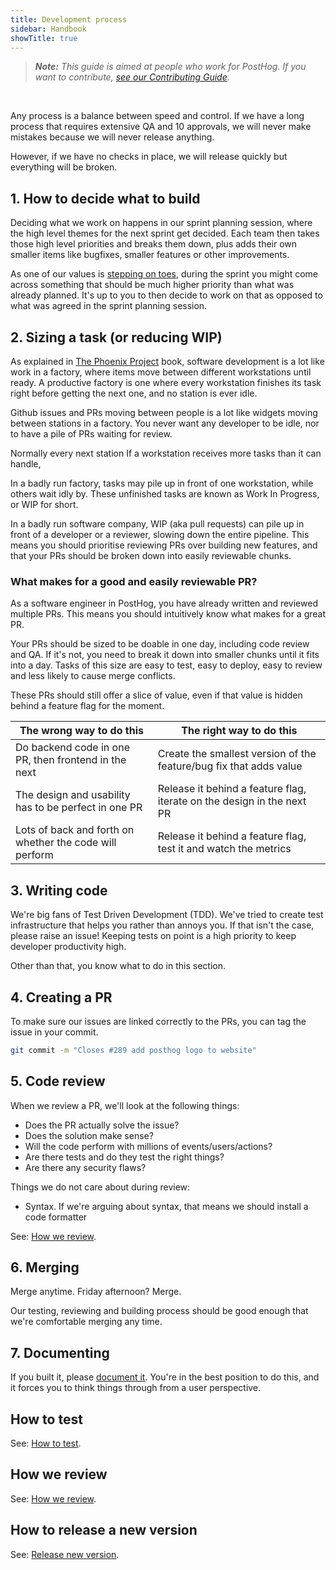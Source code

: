 ```yaml
---
title: Development process
sidebar: Handbook
showTitle: true
---
```


> _**Note:** This guide is aimed at people who work for PostHog. If you want to contribute, [see our Contributing Guide](/docs/contributing)._

<br />

Any process is a balance between speed and control. If we have a long process that requires extensive QA and 10 approvals, we will never make mistakes because we will never release anything.

However, if we have no checks in place, we will release quickly but everything will be broken.


## 1. How to decide what to build

Deciding what we work on happens in our sprint planning session, where the high level themes for the next sprint get decided. Each team then takes those high level priorities and breaks them down, plus adds their own smaller items like bugfixes, smaller features or other improvements.

As one of our values is [stepping on toes](/handbook/company/values#step-on-toes), during the sprint you might come across something that should be much higher priority than what was already planned. It's up to you to then decide to work on that as opposed to what was agreed in the sprint planning session.

## 2. Sizing a task (or reducing WIP)

As explained in [The Phoenix Project](https://www.amazon.com/Phoenix-Project-DevOps-Helping-Business/dp/0988262592) book, software development is a lot like work in a factory, where items move between different workstations until ready. A productive factory is one where every workstation finishes its task right before getting the next one, and no station is ever idle.

Github issues and PRs moving between people is a lot like widgets moving between stations in a factory. You never want any developer to be idle, nor to have a pile of PRs waiting for review. 




Normally every next station  If a workstation receives more tasks than it can handle,    


In a badly run factory, tasks may pile up in front of one workstation, while others wait idly by. These unfinished tasks are known as Work In Progress, or WIP for short.

In a badly run software company, WIP (aka pull requests) can pile up in front of a developer or a reviewer, slowing down the entire pipeline. This means you should prioritise reviewing PRs over building new features, and that your PRs should be broken down into easily reviewable chunks.

### What makes for a good and easily reviewable PR?

As a software engineer in PostHog, you have already written and reviewed multiple PRs. This means you should intuitively know what makes for a great PR. 


Your PRs should be sized to be doable in one day, including code review and QA. If it's not, you need to break it down into smaller chunks until it fits into a day. Tasks of this size are easy to test, easy to deploy, easy to review and less likely to cause merge conflicts. 

These PRs should still offer a slice of value, even if that value is hidden behind a feature flag for the moment.

| The wrong way to do this | The right way to do this |
| --- | --- |
| Do backend code in one PR, then frontend in the next | Create the smallest version of the feature/bug fix that adds value |
| The design and usability has to be perfect in one PR | Release it behind a feature flag, iterate on the design in the next PR |
| Lots of back and forth on whether the code will perform | Release it behind a feature flag, test it and watch the metrics |


## 3. Writing code

We're big fans of Test Driven Development (TDD). We've tried to create test infrastructure that helps you rather than annoys you. If that isn't the case, please raise an issue! Keeping tests on point is a high priority to keep developer productivity high.

Other than that, you know what to do in this section.

## 4. Creating a PR

To make sure our issues are linked correctly to the PRs, you can tag the issue in your commit.

```bash
git commit -m "Closes #289 add posthog logo to website"
```

## 5. Code review

When we review a PR, we'll look at the following things:
- Does the PR actually solve the issue?
- Does the solution make sense?
- Will the code perform with millions of events/users/actions?
- Are there tests and do they test the right things?
- Are there any security flaws?

Things we do not care about during review:
- Syntax. If we're arguing about syntax, that means we should install a code formatter

See: [How we review](/handbook/engineering/how-we-review).

## 6. Merging

Merge anytime. Friday afternoon? Merge.

Our testing, reviewing and building process should be good enough that we're comfortable merging any time.

## 7. Documenting

If you built it, please [document it](https://posthog.com/docs). You're in the best position to do this, and it forces you to think things through from a user perspective.

## How to test

See: [How to test](/docs/contributing#testing).

## How we review

See: [How we review](/handbook/engineering/how-we-review).

## How to release a new version 

See: [Release new version](/handbook/engineering/release-new-version).
